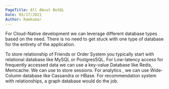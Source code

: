 ```yaml
---
PageTitle: All About NoSQL
Date: 05/17/2021
Author: Ramkumar
---
```


For Cloud-Native development we can leverage different database types based on the need. There is no need to get stuck with one type of database for the entirety of the application. 

To store relationship of Friends or Order System you typically start with relational database like MySQL or PostgresSQL. For Low-latency access for frequently accessed data we can use a key-value Database like Redis, Memcache. We can use to store sessions. For analytics , we can use Wide-Column database like Cassandra or HBase. For recommendation system with relationships, a graph database would do the job. 